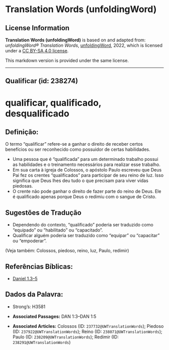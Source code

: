 # Translation Words (unfoldingWord)

## License Information

**Translation Words (unfoldingWord)** is based on and adapted from: _unfoldingWord® Translation Words_, [unfoldingWord](https://unfoldingword.org/utw), 2022, which is licensed under a [CC BY-SA 4.0 license](https://creativecommons.org/licenses/by-sa/4.0/legalcode.en).

This markdown version is provided under the same license.



--------------------------------

## Qualificar (id: 238274)

qualificar, qualificado, desqualificado
=======================================

Definição:
----------

O termo “qualificar” refere\-se a ganhar o direito de receber certos benefícios ou ser reconhecido como possuidor de certas habilidades.

* Uma pessoa que é “qualificada” para um determinado trabalho possui as habilidades e o treinamento necessários para realizar esse trabalho.
* Em sua carta à igreja de Colossos, o apóstolo Paulo escreveu que Deus Pai fez os crentes “qualificados” para participar de seu reino de luz. Isso significa que Deus lhes deu tudo o que precisam para viver vidas piedosas.
* O crente não pode ganhar o direito de fazer parte do reino de Deus. Ele é qualificado apenas porque Deus o redimiu com o sangue de Cristo.

Sugestões de Tradução
---------------------

* Dependendo do contexto, “qualificado” poderia ser traduzido como “equipado” ou “habilitado” ou “capacitado”.
* Qualificar alguém poderia ser traduzido como “equipar” ou “capacitar” ou “empoderar”.

(Veja também: Colossos, piedoso, reino, luz, Paulo, redimir)

Referências Bíblicas:
---------------------

* [Daniel 1\.3–5](https://ref.ly/Dan1:3-Dan1:5)

Dados da Palavra:
-----------------

* Strong’s: H3581

* **Associated Passages:** DAN 1:3–DAN 1:5
* **Associated Articles:** Colossos (ID: `237732@UWTranslationWords`); Piedoso (ID: `237922@UWTranslationWords`); Reino (ID: `238071@UWTranslationWords`); Paulo (ID: `238209@UWTranslationWords`); Redimir (ID: `238291@UWTranslationWords`)


